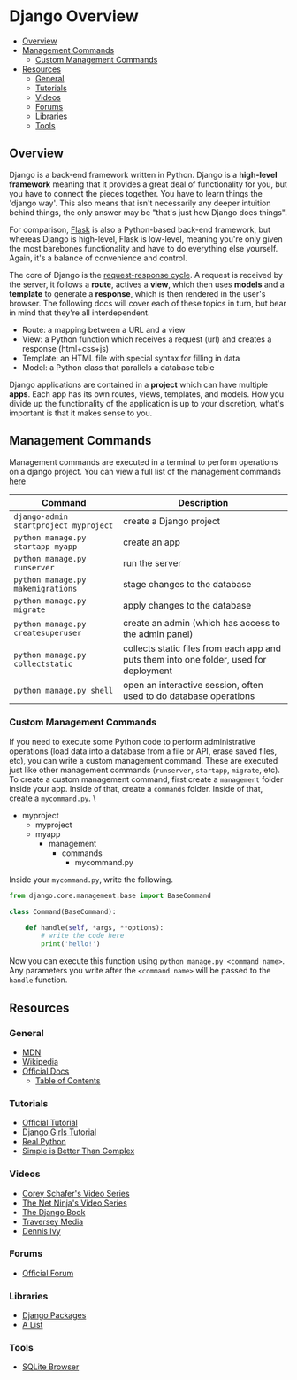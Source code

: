 
# Django Overview

- [Overview](#overview)
- [Management Commands](#management-commands)
  - [Custom Management Commands](#custom-management-commands)
- [Resources](#resources)
  - [General](#general)
  - [Tutorials](#tutorials)
  - [Videos](#videos)
  - [Forums](#forums)
  - [Libraries](#libraries)
  - [Tools](#tools)



## Overview

Django is a back-end framework written in Python. Django is a **high-level framework** meaning that it provides a great deal of functionality for you, but you have to connect the pieces together. You have to learn things the 'django way'. This also means that isn't necessarily any deeper intuition behind things, the only answer may be "that's just how Django does things".

For comparison, [Flask](http://flask.pocoo.org/) is also a Python-based back-end framework, but whereas Django is high-level, Flask is low-level, meaning you're only given the most barebones functionality and have to do everything else yourself. Again, it's a balance of convenience and control.

The core of Django is the [request-response cycle](django_diagram.png). A request is received by the server, it follows a **route**, actives a **view**, which then uses **models** and a **template** to generate a **response**, which is then rendered in the user's browser. The following docs will cover each of these topics in turn, but bear in mind that they're all interdependent.

- Route: a mapping between a URL and a view
- View: a Python function which receives a request (url) and creates a response (html+css+js)
- Template: an HTML file with special syntax for filling in data
- Model: a Python class that parallels a database table

Django applications are contained in a **project** which can have multiple **apps**. Each app has its own routes, views, templates, and models. How you divide up the functionality of the application is up to your discretion, what's important is that it makes sense to you.



## Management Commands

Management commands are executed in a terminal to perform operations on a django project. You can view a full list of the management commands [here](https://docs.djangoproject.com/en/3.2/ref/django-admin/)

| Command | Description |
| ---     | ---         |
| `django-admin startproject myproject` | create a Django project |
| `python manage.py startapp myapp` | create an app |
| `python manage.py runserver` | run the server |
| `python manage.py makemigrations` | stage changes to the database |
| `python manage.py migrate` | apply changes to the database |
| `python manage.py createsuperuser` | create an admin (which has access to the admin panel) |
| `python manage.py collectstatic` | collects static files from each app and puts them into one folder, used for deployment |
| `python manage.py shell` | open an interactive session, often used to do database operations |

### Custom Management Commands

If you need to execute some Python code to perform administrative operations (load data into a database from a file or API, erase saved files, etc), you can write a custom management command. These are executed just like other management commands (`runserver`, `startapp`, `migrate`, etc). To create a custom management command, first create a `management` folder inside your app. Inside of that, create a `commands` folder. Inside of that, create a `mycommand.py`. \

- myproject
  - myproject
  - myapp
    - management
      - commands
        - mycommand.py


Inside your `mycommand.py`, write the following.

```python
from django.core.management.base import BaseCommand

class Command(BaseCommand):

    def handle(self, *args, **options):
        # write the code here
        print('hello!')
```

Now you can execute this function using `python manage.py <command name>`. Any parameters you write after the `<command name>` will be passed to the `handle` function.



## Resources

### General

- [MDN](https://developer.mozilla.org/en-US/docs/Learn/Server-side/Django)
- [Wikipedia](https://en.wikipedia.org/wiki/Django_(web_framework))
- [Official Docs](https://docs.djangoproject.com/en/3.2/)
  - [Table of Contents](https://docs.djangoproject.com/en/3.2/contents/)

### Tutorials

- [Official Tutorial](https://docs.djangoproject.com/en/3.2/intro/tutorial01/)
- [Django Girls Tutorial](https://tutorial.djangogirls.org/en/)
- [Real Python](https://realpython.com/tutorials/django/)
- [Simple is Better Than Complex](https://simpleisbetterthancomplex.com/archive/)

### Videos

- [Corey Schafer's Video Series](https://www.youtube.com/watch?v=UmljXZIypDc&list=PL-osiE80TeTtoQCKZ03TU5fNfx2UY6U4p)
- [The Net Ninja's Video Series](https://www.youtube.com/watch?v=n-FTlQ7Djqc&list=PL4cUxeGkcC9ib4HsrXEYpQnTOTZE1x0uc)
- [The Django Book](https://djangobook.com/beginning-django-tutorial-contents/)
- [Traversey Media](https://www.youtube.com/watch?v=e1IyzVyrLSU)
- [Dennis Ivy](https://www.youtube.com/watch?v=4RWFvXDUmjo)

### Forums

- [Official Forum](https://forum.djangoproject.com/)

### Libraries

- [Django Packages](https://djangopackages.org/)
- [A List](https://vsupalov.com/favorite-django-packages-2019/)

### Tools

- [SQLite Browser](http://sqlitebrowser.org/)

